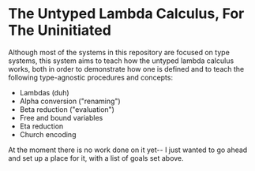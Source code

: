 # The Untyped Lambda Calculus, For The Uninitiated

Although most of the systems in this repository are focused on type systems,
this system aims to teach how the untyped lambda calculus works, both in order to
demonstrate how one is defined and to teach the following type-agnostic
procedures and concepts:

- Lambdas (duh)
- Alpha conversion ("renaming")
- Beta reduction ("evaluation")
- Free and bound variables
- Eta reduction
- Church encoding

At the moment there is no work done on it yet-- I just wanted to go ahead and
set up a place for it, with a list of goals set above.
